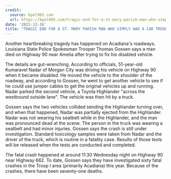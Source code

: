 ```yaml
---
credit:
  source: kpel965.com
  url: https://kpel965.com/tragic-end-for-a-st-mary-parish-man-who-simply-had-car-trouble/
date: '2021-12-16'
title: "TRAGIC END FOR A ST. MARY PARISH MAN WHO SIMPLY HAD A CAR TROUBLE"
---
```

Another heartbreaking tragedy has happened on Acadiana's roadways. Louisiana State Police Spokesman Trooper Thomas Gossen says a man died on Highway 90 near Amelia after trying to fix his disabled vehicle.

The details are gut-wrenching. According to officials, 51-year-old Kumaravel Nadar of Morgan City was driving his vehicle on Highway 90 when it became disabled. He moved the vehicle to the shoulder of the roadway, and according to Gossen, he went to get another vehicle to see if he could use jumper cables to get the original vehicles up and running. Nadar parked the second vehicle, a Toyota Highlander "across the westbound outside lane". The vehicle was then hit by a truck.

Gossen says the two vehicles collided sending the Highlander turning over, and when that happened, Nadar was partially ejected from the Highlander. Nadar was not wearing his seatbelt while in the Highlander, and the man was pronounced dead at the scene. The person in the truck was wearing a seatbelt and had minor injuries. Gossen says the crash is still under investigation. Standard toxicology samples were taken from Nadar and the driver of the truck, which is routine in a fatality case. Results of those tests will be released when the tests are conducted and completed.

The fatal crash happened at around 11:30 Wednesday night on Highway 90 near Highway 662. To date, Gossen says they have investigated sixty fatal crashes in the Troop I area (primarily Acadiana) this year. Because of the crashes, there have been seventy-one deaths.
